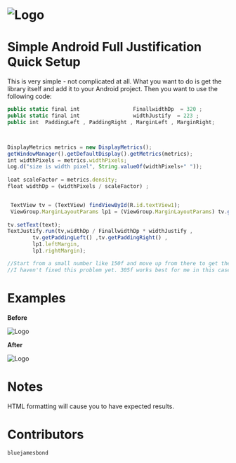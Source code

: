 ![Logo](https://raw.github.com/bluejamesbond/TextJustify-Android/master/textjustify%20design%20logo%20%5Ba%5D.png)
=======
**Simple Android Full Justification**
Quick Setup
=======
This is very simple - not complicated at all. What you want to do is get the library itself and add it to your Android project. Then you want to use the following code:

```js
public static final int					FinallwidthDp  = 320 ;
public static final int					widthJustify  = 223 ;
public int  PaddingLeft , PaddingRight , MarginLeft , MarginRight;



DisplayMetrics metrics = new DisplayMetrics();
getWindowManager().getDefaultDisplay().getMetrics(metrics);
int widthPixels = metrics.widthPixels;
Log.d("size is width pixel", String.valueOf(widthPixels+" "));
	     
loat scaleFactor = metrics.density;
float widthDp = (widthPixels / scaleFactor) ;


 TextView tv = (TextView) findViewById(R.id.textView1);
 ViewGroup.MarginLayoutParams lp1 = (ViewGroup.MarginLayoutParams) tv.getLayoutParams();
	     
tv.setText(text);
TextJustify.run(tv,widthDp / FinallwidthDp * widthJustify , 
		tv.getPaddingLeft() ,tv.getPaddingRight() , 
		lp1.leftMargin, 
		lp1.rightMargin);

//Start from a small number like 150f and move up from there to get the exact width. 
//I haven't fixed this problem yet. 305f works best for me in this case.

```
Examples
=======
**Before**

![Logo](http://i.stack.imgur.com/ck0bY.png)

**After**

![Logo](http://i.stack.imgur.com/dujWm.png)

Notes
=======
HTML formatting will cause you to have expected results.

Contributors
=======

```js
bluejamesbond
```
